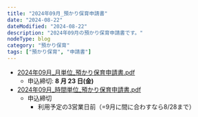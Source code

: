 ```yaml
---
title: "2024年09月_預かり保育申請書"
date: "2024-08-22"
dateModified: "2024-08-22"
description: "2024年09月の預かり保育申請書です。"
nodeType: blog
category: "預かり保育"
tags: ["預かり保育", "申請書"]
---
```


- <a href="/doc/2024年09月_月単位_預かり保育申請書.pdf" target="_blank">2024年09月_月単位_預かり保育申請書.pdf</a>
  - 申込締切: **8 月 23 日(金)**
- <a href="/doc/2024年09月_時間単位_預かり保育申請書.pdf" target="_blank">2024年09月_時間単位_預かり保育申請書.pdf</a>
  - 申込締切
    - 利用予定の3営業日前（=9月に間に合わすなら8/28まで）
